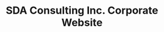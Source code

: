 ---
layout: project

project-num: 5
title: SDA Consulting Inc. Corporate Website

description: SDA is a full-service IT consulting firm focused on delivering direct value by solving our customers’ business challenges with our technology solutions and services. My client needed a complete overhaul of their website. So, my goal was to create a new website for them that would improve their web presence as well as appeal to new and old clients.<br><br><a href="http://sdaci.com">View Website</a>.

client: SDA Consulting Inc.
type: Web Development
responsibilities: Requirements, UI/UX Design, Wordpress, User Testing
date-completed: January 2017
--- 